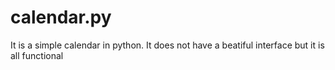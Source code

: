 # calendar.py
It is a simple calendar in python. It does not have a beatiful interface but it is all functional
